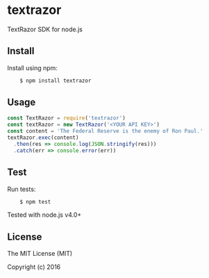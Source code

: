 # textrazor

TextRazor SDK for node.js

## Install

Install using npm:
```sh
    $ npm install textrazor
```

## Usage

```javascript
const TextRazor = require('textrazor')
const textRazor = new TextRazor('<YOUR API KEY>')
const content = 'The Federal Reserve is the enemy of Ron Paul.'
textRazor.exec(content)
  .then(res => console.log(JSON.stringify(res)))
  .catch(err => console.error(err))
```

## Test

Run tests:
```sh
    $ npm test
```

Tested with node.js v4.0+

## License
The MIT License (MIT)

Copyright (c) 2016